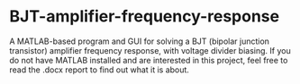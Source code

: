 # BJT-amplifier-frequency-response
A MATLAB-based program and GUI for solving a BJT (bipolar junction transistor) amplifier frequency response, with voltage divider biasing.
If you do not have MATLAB installed and are interested in this project, feel free to read the .docx report to find out what it is about. 
